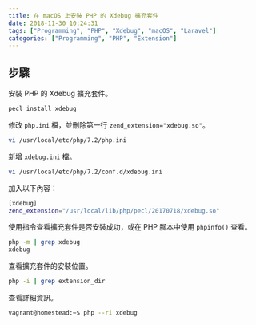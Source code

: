 ```yaml
---
title: 在 macOS 上安裝 PHP 的 Xdebug 擴充套件
date: 2018-11-30 10:24:31
tags: ["Programming", "PHP", "Xdebug", "macOS", "Laravel"]
categories: ["Programming", "PHP", "Extension"]
---
```


## 步驟

安裝 PHP 的 Xdebug 擴充套件。

```bash
pecl install xdebug
```

修改 `php.ini` 檔，並刪除第一行 `zend_extension="xdebug.so"`。

```bash
vi /usr/local/etc/php/7.2/php.ini
```

新增 `xdebug.ini` 檔。

```bash
vi /usr/local/etc/php/7.2/conf.d/xdebug.ini
```

加入以下內容：

```bash
[xdebug]
zend_extension="/usr/local/lib/php/pecl/20170718/xdebug.so"
```

使用指令查看擴充套件是否安裝成功，或在 PHP 腳本中使用 `phpinfo()` 查看。

```bash
php -m | grep xdebug
xdebug
```

查看擴充套件的安裝位置。

```bash
php -i | grep extension_dir
```

查看詳細資訊。

```bash
vagrant@homestead:~$ php --ri xdebug
```
